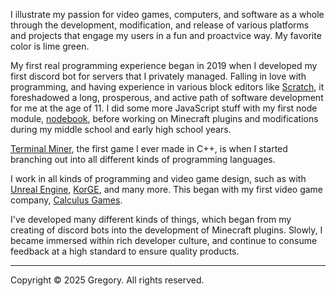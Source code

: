 I illustrate my passion for video games, computers, 
and software as a whole through the development, modification, 
and release of various platforms and projects that engage my users 
in a fun and proactvice way. My favorite color is lime green.

My first real programming experience began in 2019 when I developed my first discord bot for servers that I privately managed. Falling in love with programming, and having experience in various block editors like [Scratch](https://scratch.mit.edu), it foreshadowed a long, prosperous, and active path of software development for me at the age of 11. I did some more JavaScript stuff with my first node module, [nodebook](https://nodebook.js.org), before working on Minecraft plugins and modifications during my middle school and early high school years. 

[Terminal Miner](https://github.com/gmitch215/Terminal-Miner), the first  game I ever made in C++, is when I started branching out into all different kinds of programming languages.

I work in all kinds of programming and video game design, such as with [Unreal Engine](https://unrealengine.com), [KorGE](https://korge.org), and many more. This began with my first video game company, [Calculus Games](https://calcugames.xyz).

I've developed many different kinds of things, which began from my creating of discord bots into the development of Minecraft plugins. Slowly, I became immersed within rich developer culture, and continue to consume feedback at a high standard to ensure quality products.

---

Copyright © 2025 Gregory. All rights reserved.
